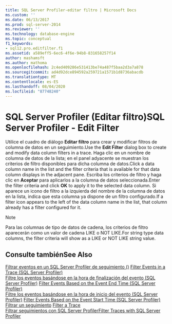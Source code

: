 ```yaml
---
title: SQL Server Profiler-editar filtro | Microsoft Docs
ms.custom: ''
ms.date: 06/13/2017
ms.prod: sql-server-2014
ms.reviewer: ''
ms.technology: database-engine
ms.topic: conceptual
f1_keywords:
- sql12.pro.editfilter.f1
ms.assetid: a589eff5-6ec6-4f6e-94b8-831658257f14
author: mashamsft
ms.author: mathoma
ms.openlocfilehash: 2c4ed409286e531413be74a487f5baa2d3a7a878
ms.sourcegitcommit: ad4d92dce894592a259721a1571b1d8736abacdb
ms.translationtype: MT
ms.contentlocale: es-ES
ms.lasthandoff: 08/04/2020
ms.locfileid: "87748240"
---
```

# <a name="sql-server-profiler---edit-filter"></a><span data-ttu-id="c1e5d-102">SQL Server Profiler (Editar filtro)</span><span class="sxs-lookup"><span data-stu-id="c1e5d-102">SQL Server Profiler - Edit Filter</span></span>
  <span data-ttu-id="c1e5d-103">Utilice el cuadro de diálogo **Editar filtro** para crear y modificar filtros de columna de datos en un seguimiento.</span><span class="sxs-lookup"><span data-stu-id="c1e5d-103">Use the **Edit Filter** dialog box to create and modify data column filters in a trace.</span></span> <span data-ttu-id="c1e5d-104">Haga clic en un nombre de columna de datos de la lista; en el panel adyacente se muestran los criterios de filtro disponibles para dicha columna de datos.</span><span class="sxs-lookup"><span data-stu-id="c1e5d-104">Click a data column name in the list and the filter criteria that is available for that data column displays in the adjacent pane.</span></span> <span data-ttu-id="c1e5d-105">Escriba los criterios de filtro y haga clic en **Aceptar** para aplicarlos a la columna de datos seleccionada.</span><span class="sxs-lookup"><span data-stu-id="c1e5d-105">Enter the filter criteria and click **OK** to apply it to the selected data column.</span></span> <span data-ttu-id="c1e5d-106">Si aparece un icono de filtro a la izquierda del nombre de la columna de datos en la lista, indica que esta columna ya dispone de un filtro configurado.</span><span class="sxs-lookup"><span data-stu-id="c1e5d-106">If a filter icon appears to the left of the data column name in the list, that column already has a filter configured for it.</span></span>  
  
> [!NOTE]  
>  <span data-ttu-id="c1e5d-107">Para las columnas de tipo de datos de cadena, los criterios de filtro aparecerán como un valor de cadena LIKE o NOT LIKE.</span><span class="sxs-lookup"><span data-stu-id="c1e5d-107">For string type data columns, the filter criteria will show as a LIKE or NOT LIKE string value.</span></span>  
  
## <a name="see-also"></a><span data-ttu-id="c1e5d-108">Consulte también</span><span class="sxs-lookup"><span data-stu-id="c1e5d-108">See Also</span></span>  
 <span data-ttu-id="c1e5d-109">[Filtrar eventos en un SQL Server Profiler de seguimiento &#40;&#41;](../tools/sql-server-profiler/filter-events-in-a-trace-sql-server-profiler.md) </span><span class="sxs-lookup"><span data-stu-id="c1e5d-109">[Filter Events in a Trace &#40;SQL Server Profiler&#41;](../tools/sql-server-profiler/filter-events-in-a-trace-sql-server-profiler.md) </span></span>  
 <span data-ttu-id="c1e5d-110">[Filtre los eventos basándose en la hora de finalización del evento &#40;SQL Server Profiler&#41;](../tools/sql-server-profiler/filter-events-based-on-the-event-end-time-sql-server-profiler.md) </span><span class="sxs-lookup"><span data-stu-id="c1e5d-110">[Filter Events Based on the Event End Time &#40;SQL Server Profiler&#41;](../tools/sql-server-profiler/filter-events-based-on-the-event-end-time-sql-server-profiler.md) </span></span>  
 <span data-ttu-id="c1e5d-111">[Filtre los eventos basándose en la hora de inicio del evento &#40;SQL Server Profiler&#41;](../tools/sql-server-profiler/filter-events-based-on-the-event-start-time-sql-server-profiler.md) </span><span class="sxs-lookup"><span data-stu-id="c1e5d-111">[Filter Events Based on the Event Start Time &#40;SQL Server Profiler&#41;](../tools/sql-server-profiler/filter-events-based-on-the-event-start-time-sql-server-profiler.md) </span></span>  
 <span data-ttu-id="c1e5d-112">[Filtrar un seguimiento](../relational-databases/sql-trace/filter-a-trace.md) </span><span class="sxs-lookup"><span data-stu-id="c1e5d-112">[Filter a Trace](../relational-databases/sql-trace/filter-a-trace.md) </span></span>  
 [<span data-ttu-id="c1e5d-113">Filtrar seguimientos con SQL Server Profiler</span><span class="sxs-lookup"><span data-stu-id="c1e5d-113">Filter Traces with SQL Server Profiler</span></span>](../tools/sql-server-profiler/filter-traces-with-sql-server-profiler.md)  
  
  

